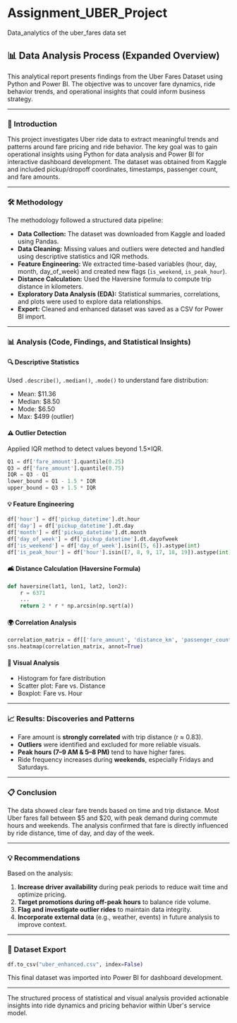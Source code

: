 # Assignment_UBER_Project
Data_analytics of the uber_fares  data set
## 📊 Data Analysis Process (Expanded Overview)

This analytical report presents findings from the Uber Fares Dataset using Python and Power BI. The objective was to uncover fare dynamics, ride behavior trends, and operational insights that could inform business strategy.

---

### 📘 Introduction

This project investigates Uber ride data to extract meaningful trends and patterns around fare pricing and ride behavior. The key goal was to gain operational insights using Python for data analysis and Power BI for interactive dashboard development. The dataset was obtained from Kaggle and included pickup/dropoff coordinates, timestamps, passenger count, and fare amounts.

---

### 🛠️ Methodology

The methodology followed a structured data pipeline:

* **Data Collection:** The dataset was downloaded from Kaggle and loaded using Pandas.
* **Data Cleaning:** Missing values and outliers were detected and handled using descriptive statistics and IQR methods.
* **Feature Engineering:** We extracted time-based variables (hour, day, month, day\_of\_week) and created new flags (`is_weekend`, `is_peak_hour`).
* **Distance Calculation:** Used the Haversine formula to compute trip distance in kilometers.
* **Exploratory Data Analysis (EDA):** Statistical summaries, correlations, and plots were used to explore data relationships.
* **Export:** Cleaned and enhanced dataset was saved as a CSV for Power BI import.

---

### 📊 Analysis (Code, Findings, and Statistical Insights)

#### 🔍 Descriptive Statistics

Used `.describe()`, `.median()`, `.mode()` to understand fare distribution:

* Mean: \$11.36
* Median: \$8.50
* Mode: \$6.50
* Max: \$499 (outlier)

#### ⚠️ Outlier Detection

Applied IQR method to detect values beyond 1.5×IQR.

```python
Q1 = df['fare_amount'].quantile(0.25)
Q3 = df['fare_amount'].quantile(0.75)
IQR = Q3 - Q1
lower_bound = Q1 - 1.5 * IQR
upper_bound = Q3 + 1.5 * IQR
```

#### 💡 Feature Engineering

```python
df['hour'] = df['pickup_datetime'].dt.hour
df['day'] = df['pickup_datetime'].dt.day
df['month'] = df['pickup_datetime'].dt.month
df['day_of_week'] = df['pickup_datetime'].dt.dayofweek
df['is_weekend'] = df['day_of_week'].isin([5, 6]).astype(int)
df['is_peak_hour'] = df['hour'].isin([7, 8, 9, 17, 18, 19]).astype(int)
```

#### 🛋️ Distance Calculation (Haversine Formula)

```python
def haversine(lat1, lon1, lat2, lon2):
    r = 6371
    ...
    return 2 * r * np.arcsin(np.sqrt(a))
```

#### 🌍 Correlation Analysis

```python
correlation_matrix = df[['fare_amount', 'distance_km', 'passenger_count', 'hour', 'day_of_week']].corr()
sns.heatmap(correlation_matrix, annot=True)
```

#### 🌈 Visual Analysis

* Histogram for fare distribution
* Scatter plot: Fare vs. Distance
* Boxplot: Fare vs. Hour

---

### 📈 Results: Discoveries and Patterns

* Fare amount is **strongly correlated** with trip distance (r ≈ 0.83).
* **Outliers** were identified and excluded for more reliable visuals.
* **Peak hours (7–9 AM & 5–8 PM)** tend to have higher fares.
* Ride frequency increases during **weekends**, especially Fridays and Saturdays.

---

### 📋 Conclusion

The data showed clear fare trends based on time and trip distance. Most Uber fares fall between \$5 and \$20, with peak demand during commute hours and weekends. The analysis confirmed that fare is directly influenced by ride distance, time of day, and day of the week.

---

### 💡 Recommendations

Based on the analysis:

1. **Increase driver availability** during peak periods to reduce wait time and optimize pricing.
2. **Target promotions during off-peak hours** to balance ride volume.
3. **Flag and investigate outlier rides** to maintain data integrity.
4. **Incorporate external data** (e.g., weather, events) in future analysis to improve context.

---

### 📂 Dataset Export

```python
df.to_csv("uber_enhanced.csv", index=False)
```

This final dataset was imported into Power BI for dashboard development.

---

The structured process of statistical and visual analysis provided actionable insights into ride dynamics and pricing behavior within Uber's service model.
